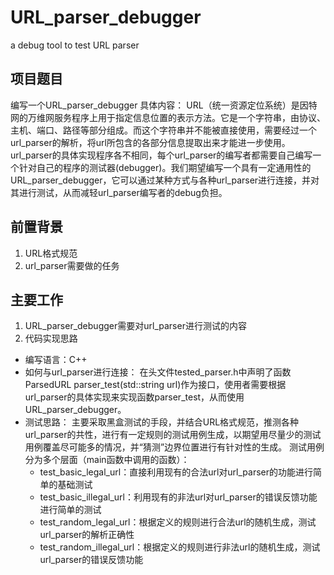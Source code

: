 # URL_parser_debugger

a debug tool to test URL parser

## 项目题目

编写一个URL_parser_debugger
具体内容：
URL（统一资源定位系统）是因特网的万维网服务程序上用于指定信息位置的表示方法。它是一个字符串，由协议、主机、端口、路径等部分组成。而这个字符串并不能被直接使用，需要经过一个url_parser的解析，将url所包含的各部分信息提取出来才能进一步使用。url_parser的具体实现程序各不相同，每个url_parser的编写者都需要自己编写一个针对自己的程序的测试器(debugger)。我们期望编写一个具有一定通用性的URL_parser_debugger，它可以通过某种方式与各种url_parser进行连接，并对其进行测试，从而减轻url_parser编写者的debug负担。

## 前置背景

1. URL格式规范
2. url_parser需要做的任务
  
## 主要工作

1. URL_parser_debugger需要对url_parser进行测试的内容
2. 代码实现思路
  
- 编写语言：C++
- 如何与url_parser进行连接：
  在头文件tested_parser.h中声明了函数ParsedURL parser_test(std::string url)作为接口，使用者需要根据url_parser的具体实现来实现函数parser_test，从而使用URL_parser_debugger。
- 测试思路：
  主要采取黑盒测试的手段，并结合URL格式规范，推测各种url_parser的共性，进行有一定规则的测试用例生成，以期望用尽量少的测试用例覆盖尽可能多的情况，并“猜测”边界位置进行有针对性的生成。
  测试用例分为多个层面（main函数中调用的函数）：
  - test_basic_legal_url：直接利用现有的合法url对url_parser的功能进行简单的基础测试
  - test_basic_illegal_url：利用现有的非法url对url_parser的错误反馈功能进行简单的测试
  - test_random_legal_url：根据定义的规则进行合法url的随机生成，测试url_parser的解析正确性
  - test_random_illegal_url：根据定义的规则进行非法url的随机生成，测试url_parser的错误反馈功能
